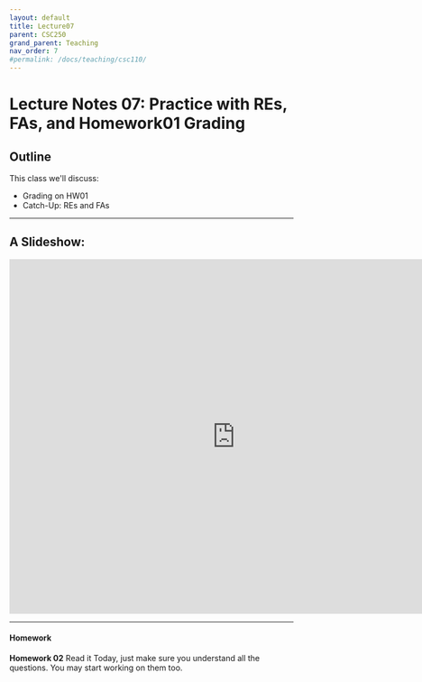 ```yaml
---
layout: default
title: Lecture07
parent: CSC250
grand_parent: Teaching
nav_order: 7
#permalink: /docs/teaching/csc110/
---  
```



Lecture Notes 07: Practice with REs, FAs, and Homework01 Grading
=============================================================

  

## Outline ##


This class we'll discuss:

* Grading on HW01
* Catch-Up: REs and FAs


 
* * *

A Slideshow:
---------------


 <iframe src="https://docs.google.com/presentation/d/e/2PACX-1vSyEwlLuOzU_LMteDi0vyAfla6L58BFDbe9QthLevdUhWlWShHLej9r4lCDEQd63S_SxrOWcOebyaQm/embed?start=false&loop=false&delayms=60000" frameborder="0" width="800" height="629" allowfullscreen="true" mozallowfullscreen="true" webkitallowfullscreen="true"></iframe>

* * *
<!-- 
Work on HW02
-------------------------------------

  * Download the Zip file from Moodle (lecture 07)
  * Upload to Overleaf
  * Work in teams
  * We work together on the HW02 -->

<!-- 
* * *

Demos for HW01
-------------------------------------

  * I will wshow a randomized order of Demos by team number
  * Each Team: Open your HW01 PDF in one computer
  * Choose who presents what BEFORE I show up
  * Each problem/person: 
     * Give a 10-20 second intro to the problem
     * Give a 30-to-60-second explanation of your answer

 -->
 
#### Homework

**Homework 02** Read it Today, just make sure you understand all the questions. You may start working on them too.

  

